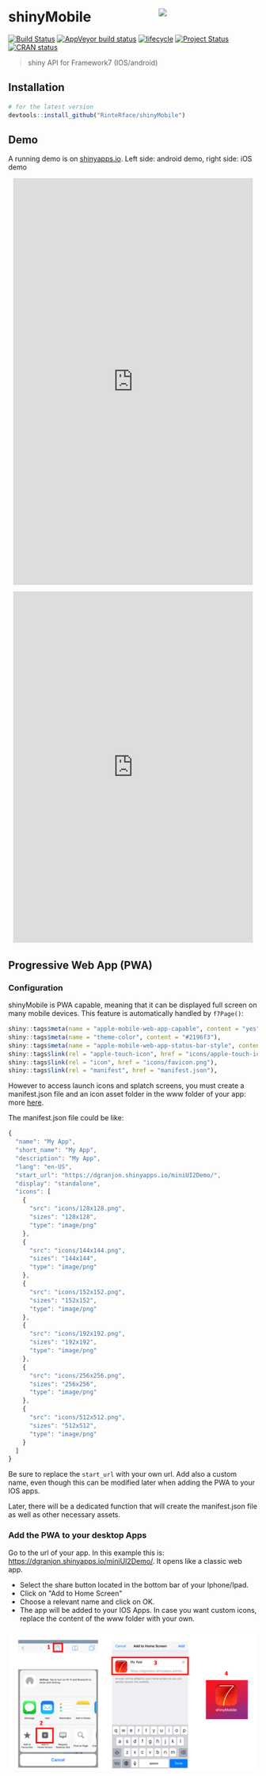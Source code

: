# shinyMobile <img src="https://rinterface.com/inst/images/F7.svg" width="200px" align="right"/>
[![Build Status](https://travis-ci.org/RinteRface/shinyMobile.svg?branch=master)](https://travis-ci.org/RinteRface/shinyMobile)
[![AppVeyor build status](https://ci.appveyor.com/api/projects/status/github/RinteRface/shinyMobile?branch=master&svg=true)](https://ci.appveyor.com/project/RinteRface/shinyMobile)
[![lifecycle](https://img.shields.io/badge/lifecycle-maturing-ff69b4.svg)](https://www.tidyverse.org/lifecycle/#maturing)
[![Project Status](https://www.repostatus.org/badges/latest/wip.svg)](https://www.repostatus.org/#wip)
[![CRAN status](https://www.r-pkg.org/badges/version/shinyMobile)](https://cran.r-project.org/package=shinyMobile)

> shiny API for Framework7 (IOS/android)


## Installation

```r
# for the latest version
devtools::install_github("RinteRface/shinyMobile")
```

## Demo

A running demo is on [shinyapps.io](https://dgranjon.shinyapps.io/miniUI2Demo/).
Left side: android demo, right side: iOS demo

<div class="marvel-device note8" style="margin: 10px;">
    <div class="inner"></div>
    <div class="overflow">
        <div class="shadow"></div>
    </div>
    <div class="speaker"></div>
    <div class="sensors"></div>
    <div class="more-sensors"></div>
    <div class="sleep"></div>
    <div class="volume"></div>
    <div class="camera"></div>
    <div class="screen">
        <!-- Content goes here -->
        <iframe width="100%" src="https://dgranjon.shinyapps.io/miniUI2DemoMd" allowfullscreen="" frameborder="0" scrolling="no" height="822px"></iframe>
    </div>
</div>

<div class="marvel-device iphone-x" style="margin: 10px;">
  <!--<div class="notch">
    <div class="camera"></div>
    <div class="speaker"></div> 
  </div> -->
  <div class="top-bar"></div>
  <div class="sleep"></div>
  <div class="bottom-bar"></div>
  <div class="volume"></div>
  <div class="overflow">
    <div class="shadow shadow--tr"></div>
    <div class="shadow shadow--tl"></div>
    <div class="shadow shadow--br"></div>
    <div class="shadow shadow--bl"></div>
  </div>
  <div class="inner-shadow"></div>
  <div class="screen">
    <!-- Content goes here -->
    <iframe width="100%" src="https://dgranjon.shinyapps.io/miniUI2Demo" allowfullscreen="" frameborder="0" scrolling="no" height="710px"></iframe>
  </div>
</div>

## Progressive Web App (PWA)

### Configuration

shinyMobile is PWA capable, meaning that it can be displayed full screen on many mobile
devices. This feature is automatically handled by `f7Page()`: 

```r
shiny::tags$meta(name = "apple-mobile-web-app-capable", content = "yes"),
shiny::tags$meta(name = "theme-color", content = "#2196f3"),
shiny::tags$meta(name = "apple-mobile-web-app-status-bar-style", content="black-translucent"),
shiny::tags$link(rel = "apple-touch-icon", href = "icons/apple-touch-icon.png"),
shiny::tags$link(rel = "icon", href = "icons/favicon.png"),
shiny::tags$link(rel = "manifest", href = "manifest.json"),
```


However to access launch
icons and splatch screens, you must create a manifest.json file and an icon asset folder in the www folder of your app: more [here](https://github.com/RinteRface/shinyMobile/tree/master/inst/examples/gallery).

The manifest.json file could be like:

```javascript
{
  "name": "My App",
  "short_name": "My App",
  "description": "My App",
  "lang": "en-US",
  "start_url": "https://dgranjon.shinyapps.io/miniUI2Demo/",
  "display": "standalone",
  "icons": [
    {
      "src": "icons/128x128.png",
      "sizes": "128x128",
      "type": "image/png"
    },
    {
      "src": "icons/144x144.png",
      "sizes": "144x144",
      "type": "image/png"
    },
    {
      "src": "icons/152x152.png",
      "sizes": "152x152",
      "type": "image/png"
    },
    {
      "src": "icons/192x192.png",
      "sizes": "192x192",
      "type": "image/png"
    },
    {
      "src": "icons/256x256.png",
      "sizes": "256x256",
      "type": "image/png"
    },
    {
      "src": "icons/512x512.png",
      "sizes": "512x512",
      "type": "image/png"
    }
  ]
}
```

Be sure to replace the `start_url` with your own url. Add also a custom name, even though this can be modified later when adding the PWA to your IOS apps. 

Later, there will be a dedicated function that will create the manifest.json file as well
as other necessary assets.

### Add the PWA to your desktop Apps
Go to the url of your app. In this example this is: https://dgranjon.shinyapps.io/miniUI2Demo/. It opens like a classic web app. 
- Select the share button located in the bottom bar of your Iphone/Ipad. 
- Click on "Add to Home Screen"
- Choose a relevant name and click on OK. 
- The app will be added to your IOS Apps. In case you want custom icons, replace the content of the www folder with your own.

<div class="row">
<div class="card">
<a href="#" target="_blank"><img src="man/figures/f7PWA.png"></a>
</div>
</div>



